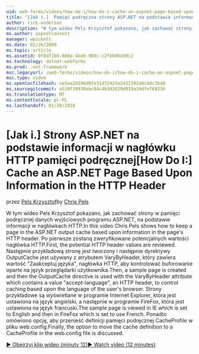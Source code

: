 ```yaml
---
uid: web-forms/videos/how-do-i/how-do-i-cache-an-aspnet-page-based-upon-information-in-the-http-header
title: "[Jak i.]  Pamięć podręczna strony ASP.NET na podstawie informacji w nagłówku HTTP | Dokumentacja firmy Microsoft"
author: rick-anderson
description: "W tym wideo Pels Krzysztof pokazano, jak zachować strony w pamięci podręcznej danych wyjściowych programu ASP.NET, na podstawie informacji w nagłówkach HTTP. Pierwszy, potencjalne nagłówków HTTP..."
ms.author: aspnetcontent
manager: wpickett
ms.date: 02/26/2009
ms.topic: article
ms.assetid: 0f8df1bd-080a-4eeb-980c-c2fbb05d30c2
ms.technology: dotnet-webforms
ms.prod: .net-framework
msc.legacyurl: /web-forms/videos/how-do-i/how-do-i-cache-an-aspnet-page-based-upon-information-in-the-http-header
msc.type: video
ms.openlocfilehash: ce5ea10396d0fe31d72425e2431102a0cb0c3bd0
ms.sourcegitcommit: a510f38930abc84c4b302029d019a34dfe76823b
ms.translationtype: MT
ms.contentlocale: pl-PL
ms.lasthandoff: 01/30/2018
---
```

<a name="how-do-i--cache-an-aspnet-page-based-upon-information-in-the-http-header"></a><span data-ttu-id="c1eeb-104">[Jak i.]  Strony ASP.NET na podstawie informacji w nagłówku HTTP pamięci podręcznej</span><span class="sxs-lookup"><span data-stu-id="c1eeb-104">[How Do I:]  Cache an ASP.NET Page Based Upon Information in the HTTP Header</span></span>
====================
<span data-ttu-id="c1eeb-105">przez [Pels Krzysztof](https://twitter.com/chrispels)</span><span class="sxs-lookup"><span data-stu-id="c1eeb-105">by [Chris Pels](https://twitter.com/chrispels)</span></span>

<span data-ttu-id="c1eeb-106">W tym wideo Pels Krzysztof pokazano, jak zachować strony w pamięci podręcznej danych wyjściowych programu ASP.NET, na podstawie informacji w nagłówkach HTTP.</span><span class="sxs-lookup"><span data-stu-id="c1eeb-106">In this video Chris Pels shows how to keep a page in the ASP.NET output cache based upon information in the page's HTTP header.</span></span> <span data-ttu-id="c1eeb-107">Po pierwsze zostaną zweryfikowane potencjalnych wartości nagłówka HTTP.</span><span class="sxs-lookup"><span data-stu-id="c1eeb-107">First, the potential HTTP header values are reviewed.</span></span> <span data-ttu-id="c1eeb-108">Następnie przykładową stronę jest tworzony i następnie dyrektywy OutputCache jest używany z atrybutem VaryByHeader, który zawiera wartość "Zaakceptuj języka", nagłówka HTTP, aby kontrolować buforowanie oparte na język przeglądarki użytkownika.</span><span class="sxs-lookup"><span data-stu-id="c1eeb-108">Then, a sample page is created and then the OutputCache directive is used with the VaryByHeader attribute which contains a value "accept-language", an HTTP header, to control caching based upon the language of the user's browser.</span></span> <span data-ttu-id="c1eeb-109">Strony przykładowe są wyświetlane w programie Internet Explorer, która jest ustawiona na język angielski, a następnie w programie FireFox, która jest ustawiona na język francuski.</span><span class="sxs-lookup"><span data-stu-id="c1eeb-109">The sample page is viewed in IE which is set to English and then in FireFox which is set to use French.</span></span> <span data-ttu-id="c1eeb-110">Ponadto omówiono opcję, aby przenieść definicji pamięci podręcznej CacheProfile w pliku web.config.</span><span class="sxs-lookup"><span data-stu-id="c1eeb-110">Finally, the option to move the cache definition to a CacheProfile in the web.config file is discussed.</span></span>

[<span data-ttu-id="c1eeb-111">&#9654; Obejrzyj klip wideo (minuty 12)</span><span class="sxs-lookup"><span data-stu-id="c1eeb-111">&#9654; Watch video (12 minutes)</span></span>](https://channel9.msdn.com/Blogs/ASP-NET-Site-Videos/how-do-i-cache-an-aspnet-page-based-upon-information-in-the-http-header)
